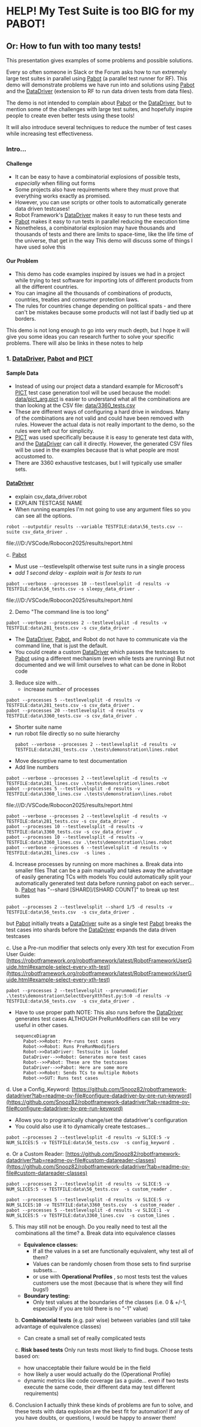 HELP! My Test Suite is too BIG for my PABOT!
============================================

## Or: How to fun with too many tests!


This presentation gives examples of some problems and possible solutions.

Every so often someone in Slack or the Forum asks how to run extremely large test suites in parallel using [Pabot] (a parallel test runner for RF). This demo will demonstrate problems we have run into and solutions using [Pabot] and the [DataDriver] (extension to RF to run data driven tests from data files).

The demo is not intended to complain about [Pabot] or the [DataDriver], but to mention some of the challenges with large test suites, and hopefully inspire people to create even better tests using these tools!

It will also introduce several techniques to reduce the number of test cases while increasing test effectiveness.

### Intro...

   #### Challenge

   * It can be easy to have a combinatorial explosions of possible tests, *especially* when filling out forms
   * Some projects also have requirements where they must prove that everything works exactly as promised.
   * However, you can use scripts or other tools to automatically generate data driven testcases!
   * Robot Framework's [DataDriver] makes it easy to run these tests and 
   * [Pabot] makes it easy to run tests in parallel reducing the execution time
   * Nonetheless, a combinatorial explosion may have thousands and thousands of tests and there are limits to space-time, like the life time of the universe, that get in the way This demo will discuss some of things I have used solve this


   #### Our Problem

   * This demo has code examples inspired by issues we had in a project while trying to test software for importing lots of different products from all the different countries.
   * You can imagine all the thousands of combinations of products, countries, treaties and comsumer protection laws.
   * The rules for countries change depending on political spats - and there can't be mistakes because some products will not last if badly tied up at borders.

   This demo is not long enough to go into very much depth, but I hope it will give you some ideas you can research further to solve your specific problems. There will also be links in these notes to help
   
### 1. [DataDriver], [Pabot] and [PICT]
   #### Sample Data

   * Instead of using our project data a standard example for Microsoft's [PICT] test case generation tool will be used because the model: 
   [data/pict_arg.pict](https://github.com/burrk/RBCN_2025_Big_Test_Demo/blob/main/data/pict_arg.pict) 
   is easier to understand what all the combinations are than looking at the CSV file: 
   [data/3360_tests.csv](https://github.com/burrk/RBCN_2025_Big_Test_Demo/blob/main/data/3360_tests.csv)
   * These are different ways of configuring a hard drive in windows. Many of the combinations are not valid and could have been removed with rules. However the actual data is not really important to the demo, so the rules were left out for simplicity.
   * [PICT] was used specifically because it is easy to generate test data with, and the [DataDriver] can call it directly. However, the generated CSV files will be used in the examples because that is what people are most accustomed to.
   * There are 3360 exhaustive testcases, but I will typically use smaller sets.

   #### [DataDriver]

   * explain csv_data_driver.robot
   * EXPLAIN TESTCASE NAME
   * When running examples I'm not going to use any argument files so you can see all the options.


```shell
robot --outputdir results --variable TESTFILE:data\56_tests.csv --suite csv_data_driver .
```

file:///D:/VSCode/Robocon2025/results/report.html

c. [Pabot]

* Must use --testlevelsplit otherwise test suite runs in a single process
* *add 1 second delay - explain wait is for tests to run*

```shell
pabot --verbose --processes 10 --testlevelsplit -d results -v TESTFILE:data\56_tests.csv -s sleepy_data_driver .
```

file:///D:/VSCode/Robocon2025/results/report.html

2. Demo "The command line is too long"

```shell
pabot --verbose --processes 2 --testlevelsplit -d results -v TESTFILE:data\281_tests.csv -s csv_data_driver .
```

* The [DataDriver], [Pabot], and Robot do not have to communicate via the command line, that is just the default.
* You could create a custom [DataDriver] which passes the testcases to [Pabot] using a different mechanism (even while tests are running) But not documented and we will limit ourselves to what can be done in Robot code

3. Reduce size with...
   * increase number of processes

```shell
pabot --processes 5 --testlevelsplit -d results -v TESTFILE:data\281_tests.csv -s csv_data_driver .
pabot --processes 20 --testlevelsplit -d results -v TESTFILE:data\3360_tests.csv -s csv_data_driver .
```

* Shorter suite name
* run robot file directly so no suite hierarchy
  ```shell
  pabot --verbose --processes 2 --testlevelsplit -d results -v TESTFILE:data\281_tests.csv .\tests\demonstration\lines.robot
  ```
* Move descrptive name to test documentation
* Add line numbers

```shell
pabot --verbose --processes 2 --testlevelsplit -d results -v TESTFILE:data\281_lines.csv .\tests\demonstration\lines.robot
pabot --processes 5 --testlevelsplit -d results -v TESTFILE:data\3360_lines.csv .\tests\demonstration\lines.robot
```

file:///D:/VSCode/Robocon2025/results/report.html

```
pabot --verbose --processes 2 --testlevelsplit -d results -v TESTFILE:data\281_tests.csv -s csv_data_driver .
pabot --processes 10 --testlevelsplit -d results -v TESTFILE:data\3360_tests.csv -s csv_data_driver .
pabot --processes 10 --testlevelsplit -d results -v TESTFILE:data\3360_lines.csv .\tests\demonstration\lines.robot
pabot --verbose --processes 6 --testlevelsplit -d results -v TESTFILE:data\281_lines.csv  -s lines .
```

4. Increase processes by running on more machines
   a. Break data into smaller files That can be a pain manually and takes away the advantage of easily generating TCs with models You could automatically split your automatically generated test data before running pabot on each server...
   b. [Pabot] has "--shard [SHARD]/[SHARD COUNT]" to break up test suites

```shell
pabot --processes 2 --testlevelsplit --shard 1/5 -d results -v TESTFILE:data\56_tests.csv  -s csv_data_driver .
```

but [Pabot] initially treats a [DataDriver] suite as a single test [Pabot] breaks the test cases into shards before the [DataDriver] expands the data driven testcases

c. Use a Pre-run modifier that selects only every Xth test for execution
From User Guide:
[https://robotframework.org/robotframework/latest/RobotFrameworkUserGuide.html#example-select-every-xth-test](https://robotframework.org/robotframework/latest/RobotFrameworkUserGuide.html#example-select-every-xth-test)

```shell
pabot --processes 2 --testlevelsplit --prerunmodifier .\tests\demonstration\SelectEveryXthTest.py:5:0 -d results -v TESTFILE:data\56_tests.csv  -s csv_data_driver .
```

* Have to use proper path
  NOTE: This also runs before the [DataDriver] generates test cases ALTHOUGH PreRunModifiers can still be very useful in other cases.
  ```mermaid
  sequenceDiagram
     Pabot->>Robot: Pre-runs test cases
     Robot->>Robot: Runs PreRunMmodifiers
     Robot->>DataDriver: Testsuite is loaded
     DataDriver-->>Robot: Generates more test cases
     Robot-->>Pabot: These are the testcases
     DataDriver-->>Pabot: Here are some more
     Pabot->>Robot: Sends TCs to multiple Robots
     Robot->>SUT: Runs test cases
  ```

d. Use a Config_Keyword: [https://github.com/Snooz82/robotframework-datadriver?tab=readme-ov-file#configure-datadriver-by-pre-run-keyword](https://github.com/Snooz82/robotframework-datadriver?tab=readme-ov-file#configure-datadriver-by-pre-run-keyword)

* Allows you to programically change/set the datadriver's configuration
* You could also use it to dynamically create testcases...

```shell
pabot --processes 2 --testlevelsplit -d results -v SLICE:5 -v NUM_SLICES:5 -v TESTFILE:data\56_tests.csv  -s config_keyword .
```

e. Or a Custom Reader: [https://github.com/Snooz82/robotframework-datadriver?tab=readme-ov-file#custom-datareader-classes](https://github.com/Snooz82/robotframework-datadriver?tab=readme-ov-file#custom-datareader-classes)

```shell
pabot --processes 2 --testlevelsplit -d results -v SLICE:5 -v NUM_SLICES:5 -v TESTFILE:data\56_tests.csv  -s custom_reader .

pabot --processes 5 --testlevelsplit -d results -v SLICE:5 -v NUM_SLICES:10 -v TESTFILE:data\3360_tests.csv  -s custom_reader .
pabot --processes 5 --testlevelsplit -d results -v SLICE:1 -v NUM_SLICES:5 -v TESTFILE:data\3360_lines.csv  -s custom_lines .
```

5. This may still not be enough. Do you really need to test all the combinations all the time?
   a. Break data into equivalence classes

   * **Equivalence classes:**
     * If all the values in a set are functionally equivalent, why test all of them?
     * Values can be randomly chosen from those sets to find surprise subsets...
     * or use with **Operational Profiles** , so most tests test the values customers use the most (because that is where they will find bugs!)
   * **Boundary testing:**
     * Only test values at the boundaries of the classes (i.e. 0 & +/-1, especially if you are told there is no "-1" value)

   b. **Combinatorial tests** (e.g. pair wise) between variables (and still take advantage of equivalence classes)

   * Can create a small set of really complicated tests

   c. **Risk based tests** Only run tests most likely to find bugs. Choose tests based on:

   * how unacceptable their failure would be in the field
   * how likely a user would actually do the (Operational Profile)
   * dynamic metrics like code coverage (as a guide... even if two tests execute the same code, their different data may test different requirements)

6. Conclusion **I** actually think these kinds of problems are fun to solve, and these tests with data explosion are the best fit for automation! If any of you have doubts, or questions, I would be happy to answer them!

[DataDriver]: https://github.com/Snooz82/robotframework-datadriver#readme
[Pabot]:      https://github.com/mkorpela/pabot#readme
[PICT]:       https://github.com/microsoft/pict#readme